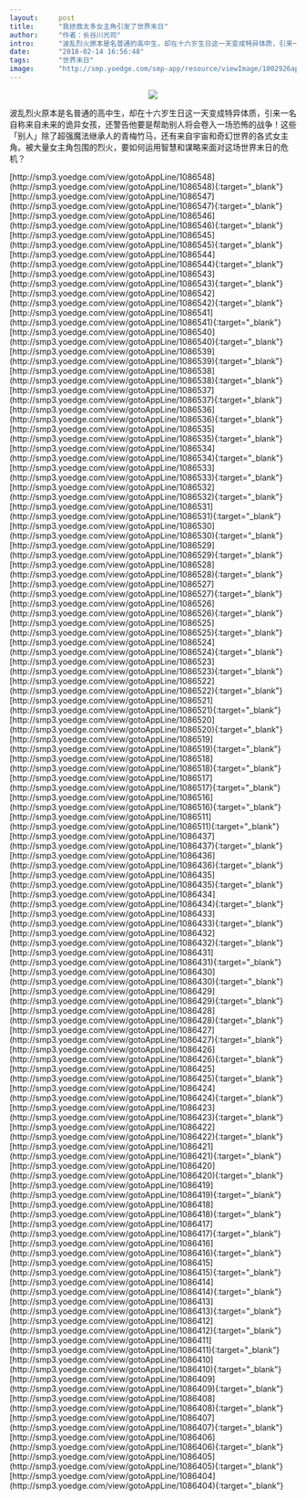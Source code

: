 ```yaml
---
layout:     post
title:      "我拯救太多女主角引发了世界末日"
author:     "作者：长谷川光司"
intro:      "波乱烈火原本是名普通的高中生，却在十六岁生日这一天变成特异体质，引来一名自称来自未来的诡异女孩，还警告他要是帮助别人将会卷入一场恐怖的战争！这些「别人」除了超强魔法继承人的青梅竹马，还有来自宇宙和奇幻世界的各式女主角。被大量女主角包围的烈火，要如何运用智慧和谋略来面对这场世界末日的危机？"
date:       "2018-02-14 16:56:48"
tags:       "世界末日"
image:      "http://smp.yoedge.com/smp-app/resource/viewImage/1002926appline.png"
---
```

<div style="text-align: center">
<p><img src="http://smp.yoedge.com/smp-app/resource/viewImage/1002926appline.png"/></p>
</div>
<p class="post-meta">
<span>波乱烈火原本是名普通的高中生，却在十六岁生日这一天变成特异体质，引来一名自称来自未来的诡异女孩，还警告他要是帮助别人将会卷入一场恐怖的战争！这些「别人」除了超强魔法继承人的青梅竹马，还有来自宇宙和奇幻世界的各式女主角。被大量女主角包围的烈火，要如何运用智慧和谋略来面对这场世界末日的危机？</span>
</p>
[http://smp3.yoedge.com/view/gotoAppLine/1086548](http://smp3.yoedge.com/view/gotoAppLine/1086548){:target="_blank"}
[http://smp3.yoedge.com/view/gotoAppLine/1086547](http://smp3.yoedge.com/view/gotoAppLine/1086547){:target="_blank"}
[http://smp3.yoedge.com/view/gotoAppLine/1086546](http://smp3.yoedge.com/view/gotoAppLine/1086546){:target="_blank"}
[http://smp3.yoedge.com/view/gotoAppLine/1086545](http://smp3.yoedge.com/view/gotoAppLine/1086545){:target="_blank"}
[http://smp3.yoedge.com/view/gotoAppLine/1086544](http://smp3.yoedge.com/view/gotoAppLine/1086544){:target="_blank"}
[http://smp3.yoedge.com/view/gotoAppLine/1086543](http://smp3.yoedge.com/view/gotoAppLine/1086543){:target="_blank"}
[http://smp3.yoedge.com/view/gotoAppLine/1086542](http://smp3.yoedge.com/view/gotoAppLine/1086542){:target="_blank"}
[http://smp3.yoedge.com/view/gotoAppLine/1086541](http://smp3.yoedge.com/view/gotoAppLine/1086541){:target="_blank"}
[http://smp3.yoedge.com/view/gotoAppLine/1086540](http://smp3.yoedge.com/view/gotoAppLine/1086540){:target="_blank"}
[http://smp3.yoedge.com/view/gotoAppLine/1086539](http://smp3.yoedge.com/view/gotoAppLine/1086539){:target="_blank"}
[http://smp3.yoedge.com/view/gotoAppLine/1086538](http://smp3.yoedge.com/view/gotoAppLine/1086538){:target="_blank"}
[http://smp3.yoedge.com/view/gotoAppLine/1086537](http://smp3.yoedge.com/view/gotoAppLine/1086537){:target="_blank"}
[http://smp3.yoedge.com/view/gotoAppLine/1086536](http://smp3.yoedge.com/view/gotoAppLine/1086536){:target="_blank"}
[http://smp3.yoedge.com/view/gotoAppLine/1086535](http://smp3.yoedge.com/view/gotoAppLine/1086535){:target="_blank"}
[http://smp3.yoedge.com/view/gotoAppLine/1086534](http://smp3.yoedge.com/view/gotoAppLine/1086534){:target="_blank"}
[http://smp3.yoedge.com/view/gotoAppLine/1086533](http://smp3.yoedge.com/view/gotoAppLine/1086533){:target="_blank"}
[http://smp3.yoedge.com/view/gotoAppLine/1086532](http://smp3.yoedge.com/view/gotoAppLine/1086532){:target="_blank"}
[http://smp3.yoedge.com/view/gotoAppLine/1086531](http://smp3.yoedge.com/view/gotoAppLine/1086531){:target="_blank"}
[http://smp3.yoedge.com/view/gotoAppLine/1086530](http://smp3.yoedge.com/view/gotoAppLine/1086530){:target="_blank"}
[http://smp3.yoedge.com/view/gotoAppLine/1086529](http://smp3.yoedge.com/view/gotoAppLine/1086529){:target="_blank"}
[http://smp3.yoedge.com/view/gotoAppLine/1086528](http://smp3.yoedge.com/view/gotoAppLine/1086528){:target="_blank"}
[http://smp3.yoedge.com/view/gotoAppLine/1086527](http://smp3.yoedge.com/view/gotoAppLine/1086527){:target="_blank"}
[http://smp3.yoedge.com/view/gotoAppLine/1086526](http://smp3.yoedge.com/view/gotoAppLine/1086526){:target="_blank"}
[http://smp3.yoedge.com/view/gotoAppLine/1086525](http://smp3.yoedge.com/view/gotoAppLine/1086525){:target="_blank"}
[http://smp3.yoedge.com/view/gotoAppLine/1086524](http://smp3.yoedge.com/view/gotoAppLine/1086524){:target="_blank"}
[http://smp3.yoedge.com/view/gotoAppLine/1086523](http://smp3.yoedge.com/view/gotoAppLine/1086523){:target="_blank"}
[http://smp3.yoedge.com/view/gotoAppLine/1086522](http://smp3.yoedge.com/view/gotoAppLine/1086522){:target="_blank"}
[http://smp3.yoedge.com/view/gotoAppLine/1086521](http://smp3.yoedge.com/view/gotoAppLine/1086521){:target="_blank"}
[http://smp3.yoedge.com/view/gotoAppLine/1086520](http://smp3.yoedge.com/view/gotoAppLine/1086520){:target="_blank"}
[http://smp3.yoedge.com/view/gotoAppLine/1086519](http://smp3.yoedge.com/view/gotoAppLine/1086519){:target="_blank"}
[http://smp3.yoedge.com/view/gotoAppLine/1086518](http://smp3.yoedge.com/view/gotoAppLine/1086518){:target="_blank"}
[http://smp3.yoedge.com/view/gotoAppLine/1086517](http://smp3.yoedge.com/view/gotoAppLine/1086517){:target="_blank"}
[http://smp3.yoedge.com/view/gotoAppLine/1086516](http://smp3.yoedge.com/view/gotoAppLine/1086516){:target="_blank"}
[http://smp3.yoedge.com/view/gotoAppLine/1086511](http://smp3.yoedge.com/view/gotoAppLine/1086511){:target="_blank"}
[http://smp3.yoedge.com/view/gotoAppLine/1086437](http://smp3.yoedge.com/view/gotoAppLine/1086437){:target="_blank"}
[http://smp3.yoedge.com/view/gotoAppLine/1086436](http://smp3.yoedge.com/view/gotoAppLine/1086436){:target="_blank"}
[http://smp3.yoedge.com/view/gotoAppLine/1086435](http://smp3.yoedge.com/view/gotoAppLine/1086435){:target="_blank"}
[http://smp3.yoedge.com/view/gotoAppLine/1086434](http://smp3.yoedge.com/view/gotoAppLine/1086434){:target="_blank"}
[http://smp3.yoedge.com/view/gotoAppLine/1086433](http://smp3.yoedge.com/view/gotoAppLine/1086433){:target="_blank"}
[http://smp3.yoedge.com/view/gotoAppLine/1086432](http://smp3.yoedge.com/view/gotoAppLine/1086432){:target="_blank"}
[http://smp3.yoedge.com/view/gotoAppLine/1086431](http://smp3.yoedge.com/view/gotoAppLine/1086431){:target="_blank"}
[http://smp3.yoedge.com/view/gotoAppLine/1086430](http://smp3.yoedge.com/view/gotoAppLine/1086430){:target="_blank"}
[http://smp3.yoedge.com/view/gotoAppLine/1086429](http://smp3.yoedge.com/view/gotoAppLine/1086429){:target="_blank"}
[http://smp3.yoedge.com/view/gotoAppLine/1086428](http://smp3.yoedge.com/view/gotoAppLine/1086428){:target="_blank"}
[http://smp3.yoedge.com/view/gotoAppLine/1086427](http://smp3.yoedge.com/view/gotoAppLine/1086427){:target="_blank"}
[http://smp3.yoedge.com/view/gotoAppLine/1086426](http://smp3.yoedge.com/view/gotoAppLine/1086426){:target="_blank"}
[http://smp3.yoedge.com/view/gotoAppLine/1086425](http://smp3.yoedge.com/view/gotoAppLine/1086425){:target="_blank"}
[http://smp3.yoedge.com/view/gotoAppLine/1086424](http://smp3.yoedge.com/view/gotoAppLine/1086424){:target="_blank"}
[http://smp3.yoedge.com/view/gotoAppLine/1086423](http://smp3.yoedge.com/view/gotoAppLine/1086423){:target="_blank"}
[http://smp3.yoedge.com/view/gotoAppLine/1086422](http://smp3.yoedge.com/view/gotoAppLine/1086422){:target="_blank"}
[http://smp3.yoedge.com/view/gotoAppLine/1086421](http://smp3.yoedge.com/view/gotoAppLine/1086421){:target="_blank"}
[http://smp3.yoedge.com/view/gotoAppLine/1086420](http://smp3.yoedge.com/view/gotoAppLine/1086420){:target="_blank"}
[http://smp3.yoedge.com/view/gotoAppLine/1086419](http://smp3.yoedge.com/view/gotoAppLine/1086419){:target="_blank"}
[http://smp3.yoedge.com/view/gotoAppLine/1086418](http://smp3.yoedge.com/view/gotoAppLine/1086418){:target="_blank"}
[http://smp3.yoedge.com/view/gotoAppLine/1086417](http://smp3.yoedge.com/view/gotoAppLine/1086417){:target="_blank"}
[http://smp3.yoedge.com/view/gotoAppLine/1086416](http://smp3.yoedge.com/view/gotoAppLine/1086416){:target="_blank"}
[http://smp3.yoedge.com/view/gotoAppLine/1086415](http://smp3.yoedge.com/view/gotoAppLine/1086415){:target="_blank"}
[http://smp3.yoedge.com/view/gotoAppLine/1086414](http://smp3.yoedge.com/view/gotoAppLine/1086414){:target="_blank"}
[http://smp3.yoedge.com/view/gotoAppLine/1086413](http://smp3.yoedge.com/view/gotoAppLine/1086413){:target="_blank"}
[http://smp3.yoedge.com/view/gotoAppLine/1086412](http://smp3.yoedge.com/view/gotoAppLine/1086412){:target="_blank"}
[http://smp3.yoedge.com/view/gotoAppLine/1086411](http://smp3.yoedge.com/view/gotoAppLine/1086411){:target="_blank"}
[http://smp3.yoedge.com/view/gotoAppLine/1086410](http://smp3.yoedge.com/view/gotoAppLine/1086410){:target="_blank"}
[http://smp3.yoedge.com/view/gotoAppLine/1086409](http://smp3.yoedge.com/view/gotoAppLine/1086409){:target="_blank"}
[http://smp3.yoedge.com/view/gotoAppLine/1086408](http://smp3.yoedge.com/view/gotoAppLine/1086408){:target="_blank"}
[http://smp3.yoedge.com/view/gotoAppLine/1086407](http://smp3.yoedge.com/view/gotoAppLine/1086407){:target="_blank"}
[http://smp3.yoedge.com/view/gotoAppLine/1086406](http://smp3.yoedge.com/view/gotoAppLine/1086406){:target="_blank"}
[http://smp3.yoedge.com/view/gotoAppLine/1086405](http://smp3.yoedge.com/view/gotoAppLine/1086405){:target="_blank"}
[http://smp3.yoedge.com/view/gotoAppLine/1086404](http://smp3.yoedge.com/view/gotoAppLine/1086404){:target="_blank"}


